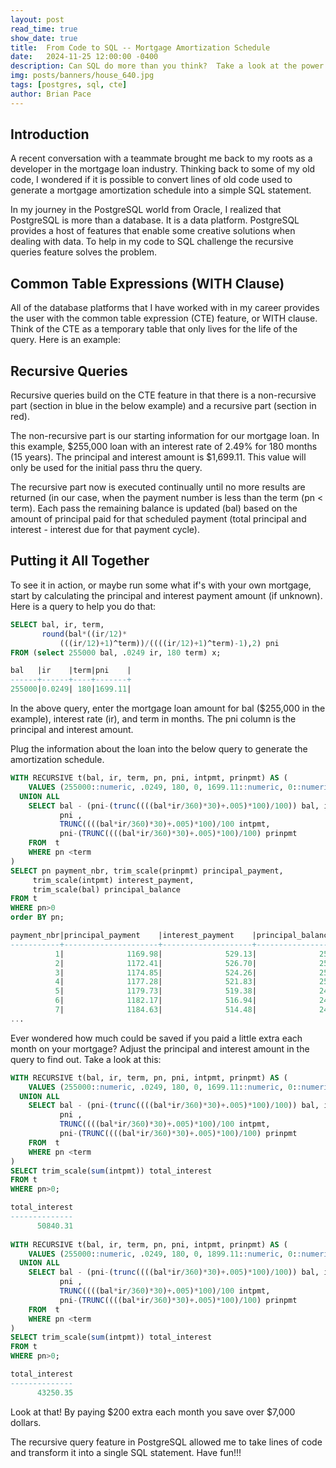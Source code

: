 ```yaml
---
layout: post
read_time: true
show_date: true
title:  From Code to SQL -- Mortgage Amortization Schedule
date:   2024-11-25 12:00:00 -0400
description: Can SQL do more than you think?  Take a look at the power of recurssive queries in Postgres.
img: posts/banners/house_640.jpg
tags: [postgres, sql, cte]
author: Brian Pace
---
```


## Introduction

A recent conversation with a teammate brought me back to my roots as a developer in the mortgage loan industry.  Thinking back to some of my old code, I wondered if it is possible to convert lines of old code used to generate a mortgage amortization schedule into a simple SQL statement.

In my journey in the PostgreSQL world from Oracle, I realized that PostgreSQL is more than a database.  It is a data platform.  PostgreSQL provides a host of features that enable some creative solutions when dealing with data.  To help in my code to SQL challenge the recursive queries feature solves the problem.

## Common Table Expressions (WITH Clause)

All of the database platforms that I have worked with in my career provides the user with the common table expression (CTE) feature, or WITH clause.  Think of the CTE as a temporary table that only lives for the life of the query.  Here is an example:

## Recursive Queries

Recursive queries build on the CTE feature in that there is a non-recursive part (section in blue  in the below example) and a recursive part (section in red).

The non-recursive part is our starting information for our mortgage loan.  In this example, $255,000 loan with an interest rate of 2.49% for 180 months (15 years).  The principal and interest amount is $1,699.11.  This value will only be used for the initial pass thru the query.

The recursive part now is executed continually until no more results are returned (in our case, when the payment number is less than the term (pn < term).  Each pass the remaining balance is updated (bal) based on the amount of principal paid for that scheduled payment (total principal and interest - interest due for that payment cycle).

## Putting it All Together

To see it in action, or maybe run some what if's with your own mortgage, start by calculating the principal and interest payment amount (if unknown).  Here is a query to help you do that:

```sql
SELECT bal, ir, term, 
       round(bal*((ir/12)* 
           (((ir/12)+1)^term))/((((ir/12)+1)^term)-1),2) pni 
FROM (select 255000 bal, .0249 ir, 180 term) x;

bal   |ir    |term|pni    |
------+------+----+-------+
255000|0.0249| 180|1699.11|
```

In the above query, enter the mortgage loan amount for bal ($255,000 in the example), interest rate (ir), and term in months.  The pni column is the principal and interest amount.

Plug the information about the loan into the below query to generate the amortization schedule.

```sql
WITH RECURSIVE t(bal, ir, term, pn, pni, intpmt, prinpmt) AS (
    VALUES (255000::numeric, .0249, 180, 0, 1699.11::numeric, 0::numeric, 0::numeric)
  UNION ALL
    SELECT bal - (pni-(trunc((((bal*ir/360)*30)+.005)*100)/100)) bal, ir, term, pn+1, 
           pni ,
           TRUNC((((bal*ir/360)*30)+.005)*100)/100 intpmt,
           pni-(TRUNC((((bal*ir/360)*30)+.005)*100)/100) prinpmt
    FROM  t        
    WHERE pn <term
)
SELECT pn payment_nbr, trim_scale(prinpmt) principal_payment, 
     trim_scale(intpmt) interest_payment, 
     trim_scale(bal) principal_balance
FROM t      
WHERE pn>0
order BY pn;

payment_nbr|principal_payment    |interest_payment    |principal_balance      |
-----------+---------------------+--------------------+-----------------------+
          1|              1169.98|              529.13|              253830.02|          
          2|              1172.41|              526.70|              252657.61|          
          3|              1174.85|              524.26|              251482.76|          
          4|              1177.28|              521.83|              250305.48|          
          5|              1179.73|              519.38|              249125.75|          
          6|              1182.17|              516.94|              247943.58|          
          7|              1184.63|              514.48|              246758.95|
...
```

Ever wondered how much could be saved if you paid a little extra each month on your mortgage?  Adjust the principal and interest amount in the query to find out.  Take a look at this:

```sql
WITH RECURSIVE t(bal, ir, term, pn, pni, intpmt, prinpmt) AS (
    VALUES (255000::numeric, .0249, 180, 0, 1699.11::numeric, 0::numeric, 0::numeric)
  UNION ALL
    SELECT bal - (pni-(trunc((((bal*ir/360)*30)+.005)*100)/100)) bal, ir, term, pn+1,
           pni ,
           TRUNC((((bal*ir/360)*30)+.005)*100)/100 intpmt,
           pni-(TRUNC((((bal*ir/360)*30)+.005)*100)/100) prinpmt
    FROM  t
    WHERE pn <term
)
SELECT trim_scale(sum(intpmt)) total_interest
FROM t
WHERE pn>0;

total_interest
--------------
      50840.31
      
WITH RECURSIVE t(bal, ir, term, pn, pni, intpmt, prinpmt) AS (
    VALUES (255000::numeric, .0249, 180, 0, 1899.11::numeric, 0::numeric, 0::numeric)
  UNION ALL
    SELECT bal - (pni-(trunc((((bal*ir/360)*30)+.005)*100)/100)) bal, ir, term, pn+1,
           pni ,
           TRUNC((((bal*ir/360)*30)+.005)*100)/100 intpmt,
           pni-(TRUNC((((bal*ir/360)*30)+.005)*100)/100) prinpmt
    FROM  t
    WHERE pn <term
)
SELECT trim_scale(sum(intpmt)) total_interest
FROM t
WHERE pn>0;

total_interest
--------------
      43250.35
```

Look at that! By paying $200 extra each month you save over $7,000 dollars.

The recursive query feature in PostgreSQL allowed me to take lines of code and transform it into a single SQL statement.  Have fun!!!
